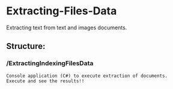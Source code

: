 # Extracting-Files-Data
Extracting text from text and images documents.

## Structure:

### /ExtractingIndexingFilesData
    Console application (C#) to execute extraction of documents.
    Execute and see the results!!
